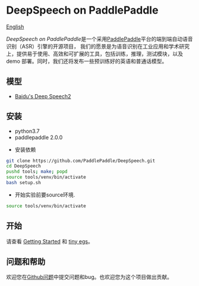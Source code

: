 # DeepSpeech on PaddlePaddle

[English](README.md)

*DeepSpeech on PaddlePaddle*是一个采用[PaddlePaddle](https://github.com/PaddlePaddle/Paddle)平台的端到端自动语音识别（ASR）引擎的开源项目，
我们的愿景是为语音识别在工业应用和学术研究上，提供易于使用、高效和可扩展的工具，包括训练，推理，测试模块，以及 demo 部署。同时，我们还将发布一些预训练好的英语和普通话模型。


## 模型
* [Baidu's Deep Speech2](http://proceedings.mlr.press/v48/amodei16.pdf)

## 安装
* python3.7
* paddlepaddle 2.0.0

- 安装依赖

```bash
git clone https://github.com/PaddlePaddle/DeepSpeech.git
cd DeepSpeech
pushd tools; make; popd
source tools/venv/bin/activate
bash setup.sh
```

- 开始实验前要source环境.

```bash
source tools/venv/bin/activate
```

## 开始

请查看 [Getting Started](docs/geting_started.md) 和 [tiny egs](examples/tiny/README.md)。

## 问题和帮助

欢迎您在[Github问题](https://github.com/PaddlePaddle/models/issues)中提交问题和bug。也欢迎您为这个项目做出贡献。

